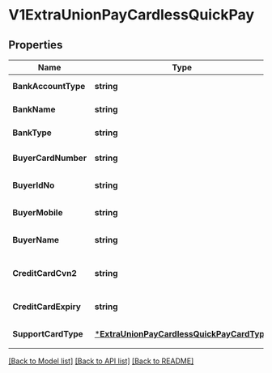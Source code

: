 # V1ExtraUnionPayCardlessQuickPay

## Properties
Name | Type | Description | Notes
------------ | ------------- | ------------- | -------------
**BankAccountType** | **string** | 银行卡类型 | [default to null]
**BankName** | **string** | 银行名称 | [default to null]
**BankType** | **string** | 银行类型 | [default to null]
**BuyerCardNumber** | **string** | 付款方银行卡号 | [default to null]
**BuyerIdNo** | **string** | 付款方身份证号 | [default to null]
**BuyerMobile** | **string** | 付款方银行预留手机号 | [default to null]
**BuyerName** | **string** | 付款方银行姓名 | [default to null]
**CreditCardCvn2** | **string** | 信用卡背面的末三位数字 | [default to null]
**CreditCardExpiry** | **string** | 信用卡有效期 | [default to null]
**SupportCardType** | [***ExtraUnionPayCardlessQuickPayCardType**](ExtraUnionPayCardlessQuickPayCardType.md) | 支持的银行卡类型 | [default to null]

[[Back to Model list]](../README.md#documentation-for-models) [[Back to API list]](../README.md#documentation-for-api-endpoints) [[Back to README]](../README.md)


